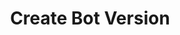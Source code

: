 ---
title: Create Bot Version
excerpt: Create a new version for a bot in the studio.
api:
  file: botpress-api.json
  operationId: createBotVersion
deprecated: false
hidden: false
metadata:
  title: ''
  description: ''
  robots: index
next:
  description: ''
---